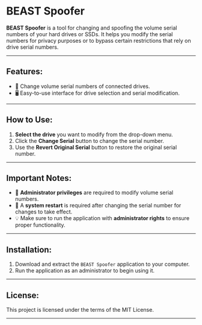 # BEAST Spoofer

**BEAST Spoofer** is a tool for changing and spoofing the volume serial numbers of your hard drives or SSDs. It helps you modify the serial numbers for privacy purposes or to bypass certain restrictions that rely on drive serial numbers.

---

## Features:
- 🔄 Change volume serial numbers of connected drives.
- 🖥️ Easy-to-use interface for drive selection and serial modification.

---

## How to Use:
1. **Select the drive** you want to modify from the drop-down menu.
2. Click the **Change Serial** button to change the serial number.
3. Use the **Revert Original Serial** button to restore the original serial number.

---

## Important Notes:
- 🔑 **Administrator privileges** are required to modify volume serial numbers.
- 🛑 A **system restart** is required after changing the serial number for changes to take effect.
- 💡 Make sure to run the application with **administrator rights** to ensure proper functionality.

---

## Installation:
1. Download and extract the `BEAST Spoofer` application to your computer.
2. Run the application as an administrator to begin using it.

---

## License:
This project is licensed under the terms of the MIT License.

---

